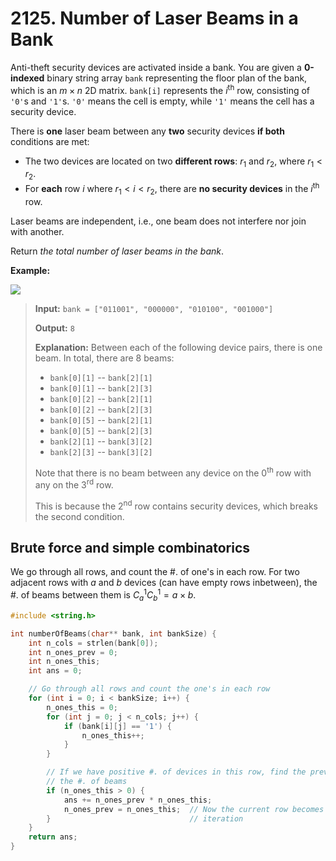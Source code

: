 # 2125. Number of Laser Beams in a Bank

Anti-theft security devices are activated inside a bank. You are given a **0-indexed** binary string array `bank` representing the floor plan of the bank, which is an $m\times n$ 2D matrix. `bank[i]` represents the $i$<sup>th</sup> row, consisting of `'0'`s and `'1'`s. `'0'` means the cell is empty, while `'1'` means the cell has a security device.

There is **one** laser beam between any **two** security devices **if both** conditions are met:

* The two devices are located on two **different rows**: $r_1$ and $r_2$, where $r_1 < r_2$.
* For **each** row $i$ where $r_1 < i < r_2$, there are **no security devices** in the $i$<sup>th</sup> row.

Laser beams are independent, i.e., one beam does not interfere nor join with another.

Return *the total number of laser beams in the bank*.


**Example:**

![](https://assets.leetcode.com/uploads/2021/12/24/laser1.jpg)

> **Input:** `bank = ["011001", "000000", "010100", "001000"]`
>
> **Output:** `8`
> 
> **Explanation:** Between each of the following device pairs, there is one beam. In total, there are 8 beams:
>
> * `bank[0][1]` -- `bank[2][1]`
> * `bank[0][1]` -- `bank[2][3]`
> * `bank[0][2]` -- `bank[2][1]`
> * `bank[0][2]` -- `bank[2][3]`
> * `bank[0][5]` -- `bank[2][1]`
> * `bank[0][5]` -- `bank[2][3]`
> * `bank[2][1]` -- `bank[3][2]`
> * `bank[2][3]` -- `bank[3][2]`
> 
> Note that there is no beam between any device on the 0<sup>th</sup> row with any on the 3<sup>rd</sup> row.
> 
> This is because the 2<sup>nd</sup> row contains security devices, which breaks the second condition.


## Brute force and simple combinatorics

We go through all rows, and count the #. of one's in each row. For two adjacent rows with $a$ and $b$ devices (can have empty rows inbetween), the #. of beams between them is $C_a^1 C_b^1 = a\times b$.

```c
#include <string.h>

int numberOfBeams(char** bank, int bankSize) {
    int n_cols = strlen(bank[0]);
    int n_ones_prev = 0;
    int n_ones_this;
    int ans = 0;

    // Go through all rows and count the one's in each row
    for (int i = 0; i < bankSize; i++) {
        n_ones_this = 0;
        for (int j = 0; j < n_cols; j++) {
            if (bank[i][j] == '1') {
                n_ones_this++;
            }
        }

        // If we have positive #. of devices in this row, find the previous positive row and calc.
        // the #. of beams
        if (n_ones_this > 0) {
            ans += n_ones_prev * n_ones_this;
            n_ones_prev = n_ones_this;  // Now the current row becomes the previous row in next
        }                               // iteration
    }
    return ans;
}
```
